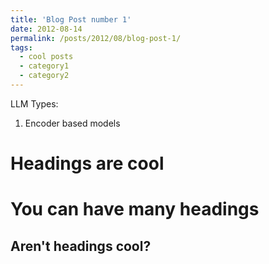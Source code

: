 ```yaml
---
title: 'Blog Post number 1'
date: 2012-08-14
permalink: /posts/2012/08/blog-post-1/
tags:
  - cool posts
  - category1
  - category2
---
```


LLM Types:
1. Encoder based models

Headings are cool
======

You can have many headings
======

Aren't headings cool?
------